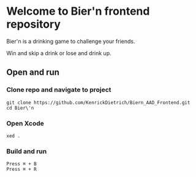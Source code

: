 # Welcome to Bier'n frontend repository

Bier'n is a drinking game to challenge your friends.

Win and skip a drink or lose and drink up.

## Open and run

### Clone repo and navigate to project
```
git clone https://github.com/KenrickDietrich/Biern_AAD_Frontend.git
cd Bier\'n
```

### Open Xcode
```
xed .
```

### Build and run

<pre><code>Press &#8984; + B 
Press &#8984; + R
</code></pre>
